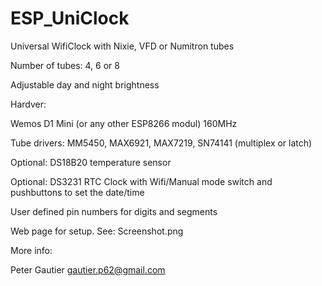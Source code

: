 # ESP_UniClock
Universal WifiClock with Nixie, VFD or Numitron tubes 

Number of tubes: 4, 6 or 8

Adjustable day and night brightness

Hardver:

Wemos D1 Mini (or any other ESP8266 modul) 160MHz

Tube drivers: MM5450, MAX6921, MAX7219, SN74141 (multiplex or latch)

Optional: DS18B20 temperature sensor

Optional: DS3231 RTC Clock with Wifi/Manual mode switch and pushbuttons to set the date/time

User defined pin numbers for digits and segments

Web page for setup. See: Screenshot.png

More info:

Peter Gautier
gautier.p62@gmail.com
